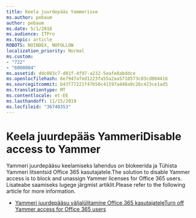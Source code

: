 ```yaml
---
title: Keela juurdepääs Yammerisse
ms.author: pebaum
author: pebaum
ms.date: 5/1/2018
ms.audience: ITPro
ms.topic: article
ROBOTS: NOINDEX, NOFOLLOW
localization_priority: Normal
ms.custom:
- "722"
- "6000004"
ms.assetid: ddc083c7-d01f-4f97-a232-5eafe8abddce
ms.openlocfilehash: 6e7947afed1223fa55a2aa5710573c03cd804416
ms.sourcegitcommit: b43f77221f47b50c41197a448a9c26c423ce1ad5
ms.translationtype: MT
ms.contentlocale: et-EE
ms.lasthandoff: 11/15/2019
ms.locfileid: "36740353"
---
```

# <a name="disable-access-to-yammer"></a><span data-ttu-id="45c2e-102">Keela juurdepääs Yammeri</span><span class="sxs-lookup"><span data-stu-id="45c2e-102">Disable access to Yammer</span></span>

<span data-ttu-id="45c2e-103">Yammeri juurdepääsu keelamiseks lahendus on blokeerida ja Tühista Yammeri litsentsid Office 365 kasutajatele.</span><span class="sxs-lookup"><span data-stu-id="45c2e-103">The solution to disable Yammer access is to block and unassign Yammer licenses for Office 365 users.</span></span> <span data-ttu-id="45c2e-104">Lisateabe saamiseks lugege järgmist artiklit.</span><span class="sxs-lookup"><span data-stu-id="45c2e-104">Please refer to the following article for more information.</span></span>
  
- [<span data-ttu-id="45c2e-105">Yammeri juurdepääsu väljalülitamine Office 365 kasutajatele</span><span class="sxs-lookup"><span data-stu-id="45c2e-105">Turn off Yammer access for Office 365 users</span></span>](https://docs.microsoft.com/yammer/manage-yammer-users/turn-off-user-access)
